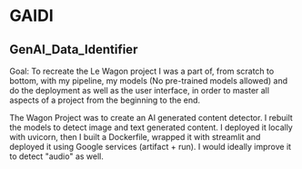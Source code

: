 # GAIDI
## GenAI_Data_Identifier

Goal: To recreate the Le Wagon project I was a part of, from scratch to bottom, with my pipeline, my models (No pre-trained models allowed) and do the deployment as well as the user interface, in order to master all aspects of a project from the beginning to the end.

The Wagon Project was to create an AI generated content detector. I rebuilt the models to detect image and text generated content. I deployed it locally with uvicorn, then I built a Dockerfile, wrapped it with streamlit and deployed it using Google services (artifact + run).
I would ideally improve it to detect "audio" as well.